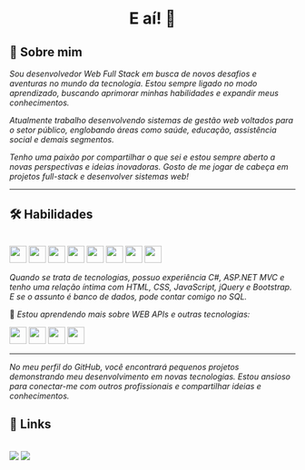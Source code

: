 
<h1 align="center">E aí! 👋</h1>

## 🚀 Sobre mim
*Sou desenvolvedor Web Full Stack em busca de novos desafios e aventuras no mundo da tecnologia. 
Estou sempre ligado no modo aprendizado, buscando aprimorar minhas habilidades e expandir meus conhecimentos.*

*Atualmente trabalho desenvolvendo sistemas de gestão web voltados para o setor público, 
englobando áreas como saúde, educação, assistência social e demais segmentos.*

*Tenho uma paixão por compartilhar o que sei e estou sempre aberto a novas perspectivas e ideias inovadoras. 
Gosto de me jogar de cabeça em projetos full-stack e desenvolver sistemas web!*
<hr>

## 🛠 Habilidades

<br>

<div style="display: inline">
  <img width='30' height='30' src="https://cdn.jsdelivr.net/gh/devicons/devicon/icons/csharp/csharp-original.svg" />
  <img width='30' height='30' src="https://cdn.jsdelivr.net/gh/devicons/devicon/icons/dot-net/dot-net-plain-wordmark.svg" />
  <img width='30' height='30' src="https://cdn.jsdelivr.net/gh/devicons/devicon/icons/html5/html5-original.svg" />
  <img width='30' height='30' src="https://cdn.jsdelivr.net/gh/devicons/devicon/icons/jquery/jquery-plain-wordmark.svg" />
  <img width='30' height='30' src="https://cdn.jsdelivr.net/gh/devicons/devicon/icons/javascript/javascript-plain.svg" />
  <img width='30' height='30' src="https://cdn.jsdelivr.net/gh/devicons/devicon/icons/css3/css3-original.svg" />
  <img width='30' height='30' src="https://cdn.jsdelivr.net/gh/devicons/devicon/icons/bootstrap/bootstrap-original-wordmark.svg" />
  <img width='30' height='30' src="https://cdn.jsdelivr.net/gh/devicons/devicon/icons/microsoftsqlserver/microsoftsqlserver-plain-wordmark.svg" />
</div>

<br>

*Quando se trata de tecnologias, possuo experiência C#, ASP.NET MVC e tenho uma relação íntima com HTML, CSS, JavaScript, jQuery e Bootstrap. 
E se o assunto é banco de dados, pode contar comigo no SQL.*

🧠 *Estou aprendendo mais sobre WEB APIs e outras tecnologias:*

<div style="display: inline">
  <img width='30' height='30' src="https://cdn.jsdelivr.net/gh/devicons/devicon/icons/typescript/typescript-original.svg" />
  <img width='30' height='30' src="https://cdn.jsdelivr.net/gh/devicons/devicon/icons/angularjs/angularjs-original.svg" />
  <img width='30' height='30' src="https://cdn.jsdelivr.net/gh/devicons/devicon/icons/nodejs/nodejs-original.svg" />
  <img width='30' height='30' src="https://cdn.jsdelivr.net/gh/devicons/devicon/icons/dotnetcore/dotnetcore-original.svg" />
</div>

<br>

<hr>

*No meu perfil do GitHub, você encontrará pequenos projetos demonstrando meu desenvolvimento em novas tecnologias.
Estou ansioso para conectar-me com outros profissionais e compartilhar ideias e conhecimentos.*

## 🔗 Links

<br>
<a href="www.linkedin.com/in/leandro-valle-68573a140"><img src="https://img.shields.io/badge/linkedin-%230077B5.svg?style=for-the-badge&logo=linkedin&logoColor=white"></a>
<a href="https://www.instagram.com/leandrovallew/"><img src="https://img.shields.io/badge/Instagram-%23E4405F.svg?style=for-the-badge&logo=Instagram&logoColor=white"></a>

